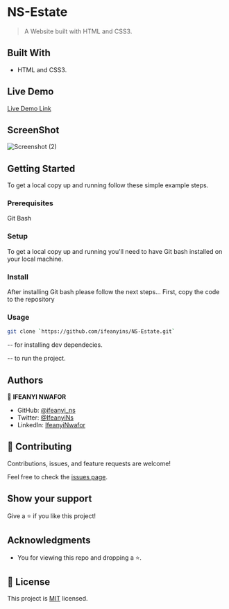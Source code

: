 # NS-Estate

> A Website built with HTML and CSS3.

## Built With

- HTML and CSS3.

## Live Demo

[Live Demo Link](https://ifeanyins.github.io/NS-Estate/#ns)

## ScreenShot

![Screenshot (2)](https://user-images.githubusercontent.com/110744261/192661492-0f30cf56-1960-4992-980f-189e6a660337.png)

## Getting Started

To get a local copy up and running follow these simple example steps.

### Prerequisites

Git Bash

### Setup

To get a local copy up and running you'll need to have Git bash installed on your local machine.

### Install

After installing Git bash please follow the next steps...
First, copy the code to the repository

### Usage

```bash
git clone `https://github.com/ifeanyins/NS-Estate.git`
```

-- for installing dev dependecies.

-- to run the project.


## Authors

👤 **IFEANYI NWAFOR**

- GitHub: [@ifeanyi_ns](https://github.com/ifeanyi_ns)
- Twitter: [@IfeanyiNs](https://twitter.com/IfeanyiNs)
- LinkedIn: [IfeanyiNwafor](www.linkedin.com/in/ifeanyins)

## 🤝 Contributing

Contributions, issues, and feature requests are welcome!

Feel free to check the [issues page](../../issues/).

## Show your support

Give a ⭐️ if you like this project!

## Acknowledgments

- You for viewing this repo and dropping a ⭐️.


## 📝 License

This project is [MIT](./LICENSE) licensed.

